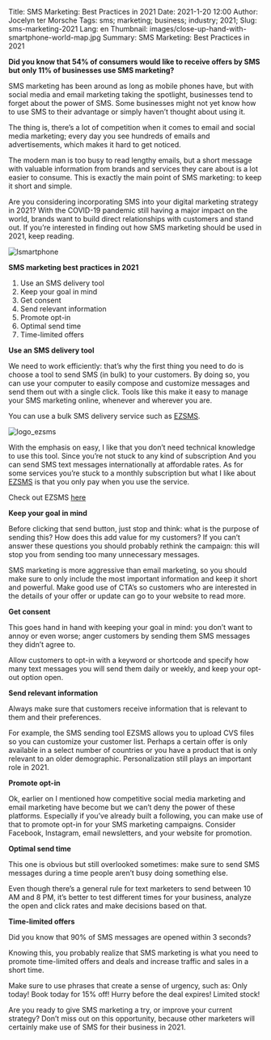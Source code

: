 Title: SMS Marketing: Best Practices in 2021
Date: 2021-1-20 12:00
Author: Jocelyn ter Morsche
Tags: sms; marketing; business; industry; 2021;
Slug: sms-marketing-2021
Lang: en
Thumbnail: images/close-up-hand-with-smartphone-world-map.jpg
Summary: SMS Marketing: Best Practices in 2021

**Did you know that 54% of consumers would like to receive offers by SMS but only 11% of businesses use SMS marketing?**  

SMS marketing has been around as long as mobile phones have, but with social media and email marketing taking the spotlight, businesses tend to forget about the power of SMS. Some businesses might not yet know how to use SMS to their advantage or simply haven’t thought about using it. 

The thing is, there’s a lot of competition when it comes to email and social media marketing; every day you see hundreds of emails and advertisements, which makes it hard to get noticed. 

The modern man is too busy to read lengthy emails, but a short message with valuable information from brands and services they care about is a lot easier to consume. This is exactly the main point of SMS marketing: to keep it short and simple. 

Are you considering incorporating SMS into your digital marketing strategy in 2021? With the COVID-19 pandemic still having a major impact on the world, brands want to build direct relationships with customers and stand out. If you’re interested in finding out how SMS marketing should be used in 2021, keep reading.

![lsmartphone](/images/close-up-hand-with-smartphone-world-map.jpg)

**SMS marketing best practices in 2021**
1. Use an SMS delivery tool
2. Keep your goal in mind
3. Get consent
4. Send relevant information
5. Promote opt-in
6. Optimal send time
7. Time-limited offers

**Use an SMS delivery tool**

We need to work efficiently: that’s why the first thing you need to do is choose a tool to send SMS (in bulk) to your customers. By doing so, you can use your computer to easily compose and customize messages and send them out with a single click. Tools like this make it easy to manage your SMS marketing online, whenever and wherever you are.

You can use a bulk SMS delivery service such as [EZSMS](https://www.ezsms.biz/). 

![logo_ezsms](/images/ezsms_logo-1.png)

With the emphasis on easy, I like that you don’t need technical knowledge to use this tool. Since you’re not stuck to any kind of subscription 
And you can send SMS text messages internationally at affordable rates. As for some services you’re stuck to a monthly subscription but what I like about [EZSMS](https://www.ezsms.biz/) is that you only pay when you use the service. 

Check out EZSMS [here](https://www.ezsms.biz/) 

**Keep your goal in mind**

Before clicking that send button, just stop and think: what is the purpose of sending this? How does this add value for my customers? If you can’t answer these questions you should probably rethink the campaign: this will stop you from sending too many unnecessary messages.

SMS marketing is more aggressive than email marketing, so you should make sure to only include the most important information and keep it short and powerful. Make good use of CTA’s so customers who are interested in the details of your offer or update can go to your website to read more.

**Get consent**

This goes hand in hand with keeping your goal in mind: you don’t want to annoy or even worse; anger customers by sending them SMS messages they didn’t agree to. 

Allow customers to opt-in with a keyword or shortcode and specify how many text messages you will send them daily or weekly, and keep your opt-out option open.

**Send relevant information**

Always make sure that customers receive information that is relevant to them and their preferences. 

For example, the SMS sending tool EZSMS allows you to upload CVS files so you can customize your customer list. Perhaps a certain offer is only available in a select number of countries or you have a product that is only relevant to an older demographic. Personalization still plays an important role in 2021. 

**Promote opt-in**

Ok, earlier on I mentioned how competitive social media marketing and email marketing have become but we can’t deny the power of these platforms. Especially if you’ve already built a following, you can make use of that to promote opt-in for your SMS marketing campaigns. Consider Facebook, Instagram, email newsletters, and your website for promotion.

**Optimal send time**

This one is obvious but still overlooked sometimes: make sure to send SMS messages during a time people aren’t busy doing something else. 

Even though there’s a general rule for text marketers to send between 10 AM and 8 PM, it’s better to test different times for your business, analyze the open and click rates and make decisions based on that.

**Time-limited offers** 

Did you know that 90% of SMS messages are opened within 3 seconds?

Knowing this, you probably realize that SMS marketing is what you need to promote time-limited offers and deals and increase traffic and sales in a short time. 

Make sure to use phrases that create a sense of urgency, such as:
Only today!
Book today for 15% off!
Hurry before the deal expires!
Limited stock!

Are you ready to give SMS marketing a try, or improve your current strategy? 
Don’t miss out on this opportunity, because other marketers will certainly make use of SMS for their business in 2021.

